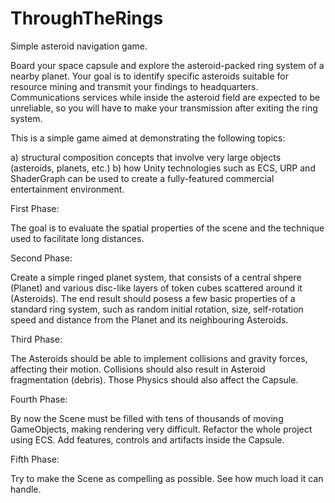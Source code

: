 # ThroughTheRings
Simple asteroid navigation game.

Board your space capsule and explore the asteroid-packed ring system of a nearby planet. Your goal is to identify specific asteroids suitable for resource mining and transmit your findings to headquarters. Communications services while inside the asteroid field are expected to be unreliable, so you will have to make your transmission after exiting the ring system. 

This is a simple game aimed at demonstrating the following topics:

a) structural composition concepts that involve very large objects (asteroids, planets, etc.) 
b) how Unity technologies such as ECS, URP and ShaderGraph can be used to create a fully-featured commercial entertainment environment.


First Phase:

The goal is to evaluate the spatial properties of the scene and the technique used to facilitate long distances. 

Second Phase:

Create a simple ringed planet system, that consists of a central shpere (Planet) and various disc-like layers of token cubes scattered around it (Asteroids).
The end result should posess a few basic properties of a standard ring system, such as random initial rotation, size, self-rotation speed and distance from the Planet and its neighbouring Asteroids.

Third Phase:

The Asteroids should be able to implement collisions and gravity forces, affecting their motion. Collisions should also result in Asteroid fragmentation (debris). Those Physics should also affect the Capsule. 

Fourth Phase:

By now the Scene must be filled with tens of thousands of moving GameObjects, making rendering very difficult. Refactor the whole project using ECS. Add features, controls and artifacts inside the Capsule. 

Fifth Phase:

Try to make the Scene as compelling as possible. See how much load it can handle.



